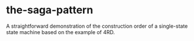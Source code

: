 # the-saga-pattern
A straightforward demonstration of the construction order of a single-state state machine based on the example of 4RD.
